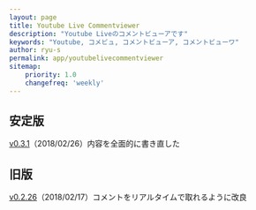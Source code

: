 ```yaml
---
layout: page
title: Youtube Live Commentviewer
description: "Youtube Liveのコメントビューアです"
keywords: "Youtube, コメビュ, コメントビューア, コメントビューワ"
author: ryu-s
permalink: app/youtubelivecommentviewer
sitemap:
    priority: 1.0
    changefreq: 'weekly'	
---
```


## 安定版
[v0.3.1](http://int-main.net/app/YoutubeLiveCommentViewer_v0.3.1.zip)（2018/02/26）内容を全面的に書き直した  
  
## 旧版
[v0.2.26](http://int-main.net/app/YoutubeLiveCommentViewer_v0.2.26.zip)（2018/02/17）コメントをリアルタイムで取れるように改良  

<!--## アルファ版
[v0.3.0](http://int-main.net/app/alpha/YoutubeLiveCommentViewer_v0.3.0.zip)（2018/02/25） 内部を全面的に書き換えた  -->
